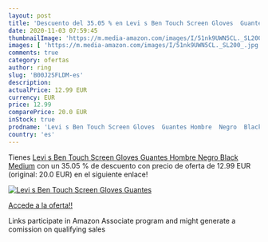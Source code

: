 ```yaml
---
layout: post
title: 'Descuento del 35.05 % en Levi s Ben Touch Screen Gloves  Guantes '
date: 2020-11-03 07:59:45
thumbnailImage: 'https://m.media-amazon.com/images/I/51nk9UWN5CL._SL200_.jpg'
images: [ 'https://m.media-amazon.com/images/I/51nk9UWN5CL._SL200_.jpg' ]
comments: true
category: ofertas
author: ring
slug: 'B00J2SFLDM-es'
description:
actualPrice: 12.99 EUR
currency: EUR
price: 12.99
comparePrice: 20.0 EUR
inStock: true
prodname: 'Levi s Ben Touch Screen Gloves  Guantes Hombre  Negro  Black   Medium'
country: 'es'
---
```


Tienes [Levi s Ben Touch Screen Gloves  Guantes Hombre  Negro  Black   Medium](https://www.amazon.es/dp/B00J2SFLDM/?tag=tolees-21) con un 35.05 % de descuento con precio de oferta de 12.99 EUR (original: 20.0 EUR) en el siguiente enlace!

[![Levi s Ben Touch Screen Gloves  Guantes ](https://m.media-amazon.com/images/I/51nk9UWN5CL._SL200_.jpg)](https://www.amazon.es/dp/B00J2SFLDM/?tag=tolees-21)

[Accede a la oferta!!](https://www.amazon.es/dp/B00J2SFLDM/?tag=tolees-21)

Links participate in Amazon Associate program and might generate a comission on qualifying sales


